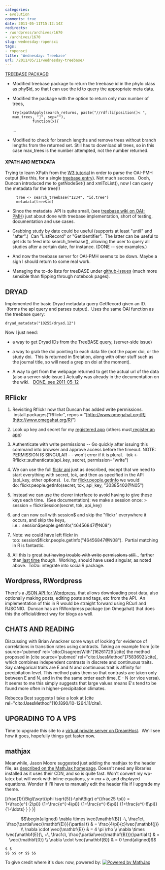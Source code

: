 ```yaml
---
categories:
- evolution
comments: true
date: 2011-05-11T15:12:14Z
redirects:
- /wordpress/archives/1670
- /archives/1670
slug: wednesday-ropensci
tags:
- ropensci
title: 'Wednesday: Treebase'
url: /2011/05/11/wednesday-treebase/
---
```


[TREEBASE PACKAGE](https://github.com/cboettig/treeBASE):





	
  * Modified treebase package to return the treebase id in the phylo class as phy$id, so that I can use the id to query the appropriate meta data.

	
  * Modified the package with the option to return only max number of trees,

    
        try(xpathApply(search_returns, paste("//rdf:li[position()< ", max_trees, "]", sep=""),
                 function(x){
    ...




	
  * Modified to check for branch lengths and remove trees without branch lengths from the returned set. Still has to download all trees, so in this case max_trees is the number attempted, not the number returned.




#### XPATH AND METADATA


Trying to learn XPath from the [W3 tutorial](http://www.w3schools.com/xpath/xpath_syntax.asp) in order to parse the OAI-PMH output (like this, for a single [treebase entry](http://treebase.org/treebase-web/top/oai?verb=GetRecord&metadataPrefix=oai_dc&identifier=TB:s1234)). Not much success.  Oooh, Duncan introduced me to getNodeSet() and xmlToList(), now I can query the metadata for the tree(!)

    
         tree <- search_treebase("1234", "id.tree")
         metadata(tree$id)





	
  * Since the metadata  API is quite small, (see [treebase wiki on OAI-PMH](http://sourceforge.net/apps/mediawiki/treebase/index.php?title=OAI-PMH)) just about done with treebase implementation, short of testing, documentation and use cases.

	
  * Grabbing study by date could be useful (supports at least "until" and "after".)  Can "ListRecord" or "GetIdentifier".  The latter can be useful to get ids to feed into search_treebase(), allowing the user to query all studies after a certain date, for instance. (DONE -- see examples.)

	
  * And now the treebase server for OAI-PMH seems to be down. Maybe a sign I should return to some real work.

	
  * Managing the to-do lists for treeBASE under [github-issues](https://github.com/cboettig/treeBASE/issues) (much more sensible than flipping through notebook pages).




## DRYAD


Implemented the basic Dryad metadata query GetRecord given an ID.  (forms the api query and parses output).  Uses the same OAI function as the treebase query:

    
    dryad_metadata("10255/dryad.12")


Now I just need:



	
  * a way to get Dryad IDs from the TreeBASE query, (server-side issue)

	
  * a way to grab the doi pointing to each data file (not the paper doi, or the study doi.  This is returned in $relation, along with other stuff such as the journal title, so will need a grep on doi at the moment).

	
  * A way to get from the webpage returned to get the actual url of the data (<del>also a server-side issue </del>) Actually was already in the documentation on the wiki.   [DONE, see 2011-05-12](http://www.carlboettiger.info/archives/1692)




## RFlickr





	
  1. Revisiting Rflickr now that Duncan has added write permissions.  install.packages("Rflickr", repos = "[http://www.omegahat.org/R](http://www.omegahat.org/R)")

	
  2. Look up key and secret for my [registered app](http://www.flickr.com/services/apps/by/cboettig) (others must[ register an app](http://www.flickr.com/services/apps/create/apply))

	
  3. Authenticate with write permissions -- Go quickly after issuing this command into browser and approve access before the timeout. NOTE: PERMISSION IS SINGULAR - - won't error if it is plural.   tok <- Rflickr::authenticate(api_key, secret, permission="write") 

	
  4. We can use the full [flickr api](http://www.flickr.com/services/api/) just as described, except that we need to start everything with secret, tok, and then as specified in the API (api_key, other options).  I.e. for [flickr.people.getInfo](http://www.flickr.com/services/api/flickr.people.getInfo.html) we would do: flickr.people.getInfo(secret, tok, api_key, "30385402@N05")

	
  5. Instead we can use the clever interface to avoid having to give these keys each time.  (See documentation): we make a session once: > session = flickrSession(secret, tok, api_key)

	
  6. and can now call with session$ and skip the "flickr" everywhere it occurs, and skip the keys, i.e.:  session$people.getInfo("46456847@N08")

	
  7. Note: we could have left flickr in too: session$flickr.people.getInfo("46456847@N08").  Partial matching in R is fantastic.

	
  8. All this is great <del>but having trouble with write permissions still.</del>.. farther than[ last time](http://www.carlboettiger.info/archives/1355) though.  Working, should have used singular, as noted above.  ToDo: integrate into socialR package.




## Wordpress, RWordpress


There's a [JSON API for Wordpress](http://wordpress.org/extend/plugins/json-api/), that allows downloading post data, also optionally making posts, editing posts and tags, etc from the API.  An implementation of this in R would be straight forward using RCurl and RJSONIO.  Duncan has an RWordpress package (on Omegahat) that does this the official/direct way for blogs as well.


## CHATS AND READING


Discussing with Brian Anackner some ways of looking for evidence of correlations in transition rates using contrasts. Taking an example from [cite source='pubmed' rel="cito:DisagreesWith"]16261729[/cite] the method proposed in [cite source='pubmed' rel="cito:UsesMethod"]7583692[/cite], which combines independent contrasts in discrete and continuous traits. Say categorical traits are E and N and continuous trait is affinity for precipitation level. This method pairs them so that contrasts are taken only between E and N, and in the the same order each time, E - N (or vice versa). It seems to me this simply suggests that large values means E's tend to be found more often in higher-precipitation climates.

Rebecca Best suggests I take a look at [cite rel="cito:UsesMethod"]10.1890/10-1264.1[/cite].




## UPGRADING TO A VPS


Time to upgrade this site to a [virtual private server on DreamHost](http://www.dreamhost.com/hosting-vps.html).  We'll see how it goes, hopefully things get faster now.


## mathjax


Meanwhile, Jason Moore suggested just adding the mathjax to the header file, as [described on the MathJax homepage](http://www.mathjax.org/docs/1.1/platforms/index.html).  Doesn't need any libraries installed as it uses their CDN, and so is quite fast.  Won't convert my wp-latex but will work with inline equations, $y=mx+b$, and displayed equations.  Wonder if I'll have to manually edit the header file if I upgrade my theme.

\[\frac{1}{\Bigl(\sqrt{\phi \sqrt{5}}-\phi\Bigr) e^{\frac25 \pi}} =
1+\frac{e^{-2\pi}} {1+\frac{e^{-4\pi}} {1+\frac{e^{-6\pi}}
{1+\frac{e^{-8\pi}} {1+\ldots} } } }\]

$$\begin{aligned}
\nabla \times \vec{\mathbf{B}} -\, \frac1c\, \frac{\partial\vec{\mathbf{E}}}{\partial t} & = \frac{4\pi}{c}\vec{\mathbf{j}} \\   \nabla \cdot \vec{\mathbf{E}} & = 4 \pi \rho \\
\nabla \times \vec{\mathbf{E}}\, +\, \frac1c\, \frac{\partial\vec{\mathbf{B}}}{\partial t} & = \vec{\mathbf{0}} \\
\nabla \cdot \vec{\mathbf{B}} & = 0 \end{aligned}$$

    
    $ $    
    $$ $$ or $$ $$  




To give credit where it's due: now, powered by:
[
![Powered by MathJax](http://www.mathjax.org/badge-square-3.png)
](http://www.mathjax.org/)
